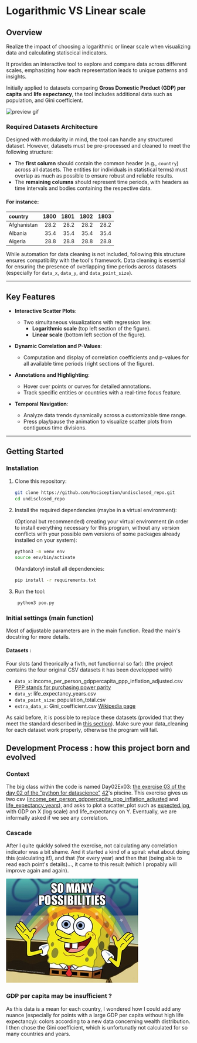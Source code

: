 # **Logarithmic VS Linear scale**

## **Overview**
Realize the impact of choosing a logarithmic or linear scale when visualizing data and calculating statiscical indicators.

It provides an interactive tool to explore and compare data across different scales, emphasizing how each representation leads to unique patterns and insights.

Initially applied to datasets comparing **Gross Domestic Product (GDP) per capita** and **life expectancy**, the tool includes additional data such as population, and Gini coefficient.

![preview gif](preview.gif)

### **Required Datasets Architecture**
Designed with modularity in mind, the tool can handle any structured dataset. However, datasets must be pre-processed and cleaned to meet the following structure:
- The **first column** should contain the common header (e.g., `country`) across all datasets. The entities (or individuals in statistical terms) must overlap as much as possible to ensure robust and reliable results.
- The **remaining columns** should represent time periods, with headers as time intervals and bodies containing the respective data.
#### For instance:
| country     |   1800 |   1801 |   1802 |   1803 |
|:------------|-------:|-------:|-------:|-------:|
| Afghanistan |   28.2 |   28.2 |   28.2 |   28.2 |
| Albania     |   35.4 |   35.4 |   35.4 |   35.4 |
| Algeria     |   28.8 |   28.8 |   28.8 |   28.8 |


While automation for data cleaning is not included, following this structure ensures compatibility with the tool's framework. Data cleaning is essential for ensuring the presence of overlapping time periods across datasets (especially for `data_x`, `data_y`, and `data_point_size`).

---

## **Key Features**
- **Interactive Scatter Plots**:
  - Two simultaneous visualizations with regression line:
    - **Logarithmic scale** (top left section of the figure).
    - **Linear scale** (bottom left section of the figure).
  
- **Dynamic Correlation and P-Values**:
  - Computation and display of correlation coefficients and p-values for all available time periods (right sections of the figure).

- **Annotations and Highlighting**:
  - Hover over points or curves for detailed annotations.
  - Track specific entities or countries with a real-time focus feature.

- **Temporal Navigation**:
  - Analyze data trends dynamically across a customizable time range.
  - Press play/pause the animation to visualize scatter plots from contiguous time divisions.

---

## **Getting Started**

### **Installation**
1. Clone this repository:
   ```bash
   git clone https://github.com/Nociception/undisclosed_repo.git
   cd undisclosed_repo
   ```

2. Install the required dependencies (maybe in a virtual environment):

   (Optional but recommended) creating your virtual environment (in order to install everything necessary for this program, without any version conflicts with your possible own versions of some packages already installed on your system):
   ```bash
   python3 -m venv env
   source env/bin/activate
   ```

   (Mandatory) install all dependencies:
   ```bash
   pip install -r requirements.txt
   ```

3. Run the tool:
   ```bash
    python3 poo.py
   ```

### **Initial settings (main function)**
Most of adjustable parameters are in the main function. Read the main's docstring for more details.

#### Datasets :
Four slots (and theorically a fivth, not functionnal so far): (the project contains the four original CSV datasets it has been developped with)
- `data_x`: income_per_person_gdppercapita_ppp_inflation_adjusted.csv [PPP stands for purchasing power parity](https://en.wikipedia.org/wiki/Purchasing_power_parity)
- `data_y`: life_expectancy_years.csv
- `data_point_size`: population_total.csv
- `extra_data_x`: Gini_coefficient.csv [Wikipedia page](https://en.wikipedia.org/wiki/Gini_coefficient)

As said before, it is possible to replace these datasets (provided that they meet the standard described in [this section](#required-datasets-architecture)). Make sure your data_cleaning for each dataset work properly, otherwise the program will fail.
	
## Development Process : how this project born and evolved
### Context
The big class within the code is named Day02Ex03: [the exercise 03 of the day 02 of the "python for datascience"](https://github.com/Nociception/piscine_python_for_datascience/tree/master/Python-2-DataTable/ex03) [42](https://42.fr/)'s piscine. This exercise gives us two csv ([income_per_person_gdppercapita_ppp_inflation_adjusted](income_per_person_gdppercapita_ppp_inflation_adjusted.csv) and [life_expectancy_years](life_expectancy.csv)), and asks to plot a scatter_plot such as [expected.jpg](expected.jpg), with GDP on X (log scale) and life_expectancy on Y. Eventually, we are informally asked if we see any correlation.
### Cascade
After I quite quickly solved the exercise, not calculating any correlation indicator was a bit shame. And it started a kind of a spiral: what about doing this (calculating it!), and that (for every year) and then that (being able to read each point's details)..., it came to this result (which I propably will improve again and again).

![Bob the sponge "So many possibilities" meme](so-many-possibilities-meme.jpg)
### GDP per capita may be insufficient ?
As this data is a mean for each country, I wondered how I could add any nuance (especially for points with a large GDP per capita without high life expectancy): colors according to a new data concerning wealth distribution. I then chose the Gini coefficient, which is unfortunatly not calculated for so many countries and years.
